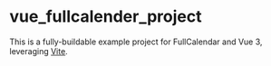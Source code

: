 # vue_fullcalender_project
 This is a fully-buildable example project for FullCalendar and Vue 3, leveraging [Vite](https://github.com/vitejs/vite).
